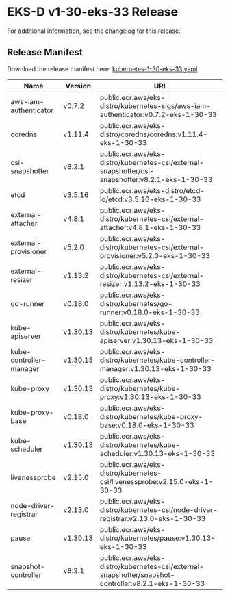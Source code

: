 # EKS-D v1-30-eks-33 Release

For additional information, see the [changelog](CHANGELOG-v1-30-eks-33.md) for this release.

## Release Manifest

Download the release manifest here: [kubernetes-1-30-eks-33.yaml](https://distro.eks.amazonaws.com/kubernetes-1-30/kubernetes-1-30-eks-33.yaml)

| Name | Version | URI |
|------|---------|-----|
| aws-iam-authenticator | v0.7.2 | public.ecr.aws/eks-distro/kubernetes-sigs/aws-iam-authenticator:v0.7.2-eks-1-30-33 |
| coredns | v1.11.4 | public.ecr.aws/eks-distro/coredns/coredns:v1.11.4-eks-1-30-33 |
| csi-snapshotter | v8.2.1 | public.ecr.aws/eks-distro/kubernetes-csi/external-snapshotter/csi-snapshotter:v8.2.1-eks-1-30-33 |
| etcd | v3.5.16 | public.ecr.aws/eks-distro/etcd-io/etcd:v3.5.16-eks-1-30-33 |
| external-attacher | v4.8.1 | public.ecr.aws/eks-distro/kubernetes-csi/external-attacher:v4.8.1-eks-1-30-33 |
| external-provisioner | v5.2.0 | public.ecr.aws/eks-distro/kubernetes-csi/external-provisioner:v5.2.0-eks-1-30-33 |
| external-resizer | v1.13.2 | public.ecr.aws/eks-distro/kubernetes-csi/external-resizer:v1.13.2-eks-1-30-33 |
| go-runner | v0.18.0 | public.ecr.aws/eks-distro/kubernetes/go-runner:v0.18.0-eks-1-30-33 |
| kube-apiserver | v1.30.13 | public.ecr.aws/eks-distro/kubernetes/kube-apiserver:v1.30.13-eks-1-30-33 |
| kube-controller-manager | v1.30.13 | public.ecr.aws/eks-distro/kubernetes/kube-controller-manager:v1.30.13-eks-1-30-33 |
| kube-proxy | v1.30.13 | public.ecr.aws/eks-distro/kubernetes/kube-proxy:v1.30.13-eks-1-30-33 |
| kube-proxy-base | v0.18.0 | public.ecr.aws/eks-distro/kubernetes/kube-proxy-base:v0.18.0-eks-1-30-33 |
| kube-scheduler | v1.30.13 | public.ecr.aws/eks-distro/kubernetes/kube-scheduler:v1.30.13-eks-1-30-33 |
| livenessprobe | v2.15.0 | public.ecr.aws/eks-distro/kubernetes-csi/livenessprobe:v2.15.0-eks-1-30-33 |
| node-driver-registrar | v2.13.0 | public.ecr.aws/eks-distro/kubernetes-csi/node-driver-registrar:v2.13.0-eks-1-30-33 |
| pause | v1.30.13 | public.ecr.aws/eks-distro/kubernetes/pause:v1.30.13-eks-1-30-33 |
| snapshot-controller | v8.2.1 | public.ecr.aws/eks-distro/kubernetes-csi/external-snapshotter/snapshot-controller:v8.2.1-eks-1-30-33 |
